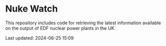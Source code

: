 # Nuke Watch

This repository includes code for retrieving the latest information available on the output of EDF nuclear power plants in the UK.

Last updated: 2024-06-25 15:09